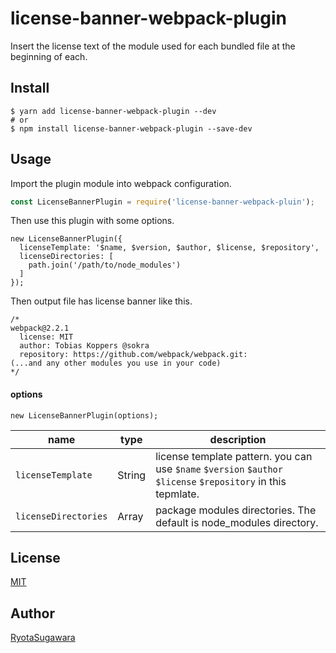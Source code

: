 license-banner-webpack-plugin
===

Insert the license text of the module used for each bundled file at the beginning of each.

## Install
```
$ yarn add license-banner-webpack-plugin --dev
# or
$ npm install license-banner-webpack-plugin --save-dev
```

## Usage
Import the plugin module into webpack configuration.

```js
const LicenseBannerPlugin = require('license-banner-webpack-pluin');
```

Then use this plugin with some options.

```
new LicenseBannerPlugin({
  licenseTemplate: '$name, $version, $author, $license, $repository',
  licenseDirectories: [
    path.join('/path/to/node_modules')
  ]
});
```

Then output file has license banner like this.
```
/*
webpack@2.2.1
  license: MIT
  author: Tobias Koppers @sokra
  repository: https://github.com/webpack/webpack.git:
(...and any other modules you use in your code)
*/
```

#### options
```
new LicenseBannerPlugin(options);
```

| name                 | type   | description                                                                                                   |
|----------------------|--------|---------------------------------------------------------------------------------------------------------------|
| `licenseTemplate`    | String | license template pattern. you can use `$name` `$version` `$author` `$license` `$repository` in this tepmlate. |
| `licenseDirectories` | Array  | package modules directories. The default is node_modules directory.                                           |

## License
[MIT](https://github.com/tcnksm/tool/blob/master/LICENCE)

## Author
[RyotaSugawara](https://github.com/RyotaSugawara)

